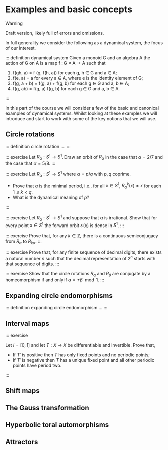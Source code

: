 # Examples and basic concepts

> [!WARNING]
> Draft version, likely full of errors and omissions.

In full generality we consider the following as a dynamical system, the focus of our interest.

::: definition dynamical system
Given a monoid G and an algebra A the action of G on A is a map f : G × A → A such that

1. f(gh, a) = f (g, f(h, a)) for each g, h ∈ G and a ∈ A;
2. f(e, a) = a for every a ∈ A, where e is the identity element of G;
3. f(g, a + b) = f(g, a) + f(g, b) for each g ∈ G and a, b ∈ A;
4. f(g, ab) = f(g, a) f(g, b) for each g ∈ G and a, b ∈ A.

:::

In this part of the course we will consider a few of the basic and canonical examples of dynamical systems.
Whilst looking at these examples we will introduce and start to work with some of the key notions that we will use.

## Circle rotations

::: definition circle rotation
....
:::

::: exercise
Let $R_\alpha : S^1 \to S^1$.
Draw an orbit of $R_\alpha$ in the case that $\alpha = 2/7$ and the case that $\alpha = 5/8$.
:::

::: exercise
Let $R_\alpha : S^1 \to S^1$ where $\alpha = p/q$ with $p,q$ coprime.

- Prove that $q$ is the minimal period, i.e., for all $x\in S^1$, $R_\alpha^k(x) \neq x$ for each $1 \leq k < q$.
- What is the dynamical meaning of $p$?

:::

::: exercise
Let $R_\alpha : S^1 \to S^1$ and suppose that $\alpha$ is irrational.
Show that for every point $x\in S^1$ the forward orbit $\mathcal{O}(x)$ is dense in $S^1$.
:::

::: exercise
Prove that, for any $k\in \mathbb{Z}$, there is a continuous semiconjugacy from $R_\alpha$ to $R_{k\alpha}$.
:::

::: exercise
Prove that, for any finite sequence of decimal digits, there exists a natural number $n$ such that the decimal representation of $2^n$ starts with that sequence of digits.
:::

::: exercise
Show that the circle rotations $R_\alpha$ and $R_\beta$ are conjugate by a homeomorphism if and only if $\alpha = \pm \beta \mod 1$.
:::

## Expanding circle endomorphisms

::: definition expanding circle endomorphism
...
:::

## Interval maps

::: exercise

Let $I = [0,1]$ and let $T : X \to X$ be differentiable and invertible.
Prove that,

- If $T'$ is positive then $T$ has only fixed points and no periodic points;
- If $T'$ is negative then $T$ has a unique fixed point and all other periodic points have period two.

:::

## Shift maps

## The Gauss transformation

## Hyperbolic toral automorphisms

## Attractors
